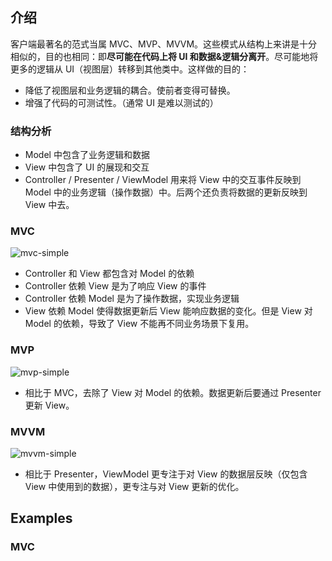## 介绍

客户端最著名的范式当属 MVC、MVP、MVVM。这些模式从结构上来讲是十分相似的，目的也相同：即**尽可能在代码上将 UI 和数据&逻辑分离开**。尽可能地将更多的逻辑从 UI（视图层）转移到其他类中。这样做的目的：

- 降低了视图层和业务逻辑的耦合。使前者变得可替换。
- 增强了代码的可测试性。（通常 UI 是难以测试的）

### 结构分析

- Model 中包含了业务逻辑和数据
- View 中包含了 UI 的展现和交互
- Controller / Presenter / ViewModel 用来将 View 中的交互事件反映到 Model 中的业务逻辑（操作数据）中。后两个还负责将数据的更新反映到 View 中去。

### MVC

![mvc-simple](http://www.plantuml.com/plantuml/svg/SoWkIImgAStDuKhEIImkLWZBJ2rNgERYgeNodVFpIehoSt9IYv15VVDJKdE00Wf001JaGbAbQmSs0rK8ee4B987WEQJcfG0j1W00)

- Controller 和 View 都包含对 Model 的依赖
- Controller 依赖 View 是为了响应 View 的事件
- Controller 依赖 Model 是为了操作数据，实现业务逻辑
- View 依赖 Model 使得数据更新后 View 能响应数据的变化。但是 View 对 Model 的依赖，导致了 View 不能再不同业务场景下复用。

### MVP

![mvp-simple](http://www.plantuml.com/plantuml/svg/SoWkIImgAStDuKhEIImkLWZBJ2rNgERYgeNo0ufIYrFpIbABa0LzyrDISu022a0054IeqRK36u0Y0b7DnUMGcfS2j0S0)

- 相比于 MVC，去除了 View 对 Model 的依赖。数据更新后要通过 Presenter 更新 View。

### MVVM

![mvvm-simple](http://www.plantuml.com/plantuml/svg/SoWkIImgAStDuKhEIImkLWZBJ2rNgERYgaNY--QdfEOW2y845800A8XGesi7re0g0cPmSJcavgK0xG40)

- 相比于 Presenter，ViewModel 更专注于对 View 的数据层反映（仅包含 View 中使用到的数据），更专注与对 View 更新的优化。

## Examples

### MVC
